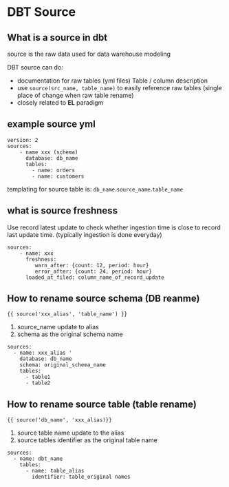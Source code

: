 # DBT Source

## What is a source in dbt 

source is the raw data used for data warehouse modeling 

DBT source can do:
- documentation for raw tables (yml files) Table / column description 
- use `source(src_name, table_name)` to easily reference raw tables (single place of change when raw table rename)
- closely related to **EL** paradigm

## example source yml 

```
version: 2 
sources:
    - name xxx (schema)
      database: db_name
      tables:
        - name: orders
        - name: customers
```

templating for source table is: `db_name`.`source_name`.`table_name`

## what is source freshness 

Use record latest update to check whether ingestion time is close to record last update time. 
(typically ingestion is done everyday)

```
sources:
    - name: xxx
      freshness:
         warn_after: {count: 12, period: hour}
         error_after: {count: 24, period: hour} 
      loaded_at_filed: column_name_of_record_update
```

## How to rename source schema (DB reanme)

`{{ source('xxx_alias', 'table_name') }}`

1. source_name update to alias 
2. schema as the original schema name 

```
sources:
  - name: xxx_alias '
    database: db_name
    schema: original_schema_name
    tables:
      - table1
      - table2
```


## How to rename source table (table rename)

`{{ source('db_name', 'xxx_alias)}}`

1. source table name update to the alias
2. source tables identifier as the original table name

```
sources:
  - name: dbt_name
    tables:
      - name: table_alias
        identifier: table_original names
```
